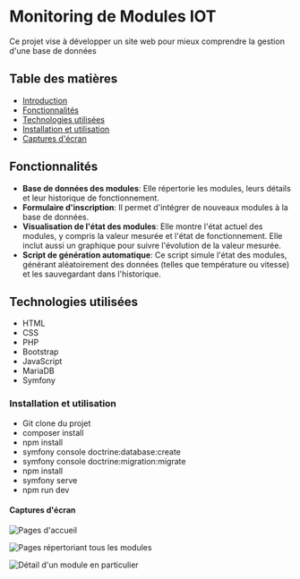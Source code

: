 # Monitoring de Modules IOT

Ce projet vise à développer un site web pour mieux comprendre la gestion d'une base de données

## Table des matières
- [Introduction](#introduction)
- [Fonctionnalités](#fonctionnalités)
- [Technologies utilisées](#technologies-utilisées)
- [Installation et utilisation](#installation-et-utilisation)
- [Captures d'écran](#captures-décran)


## Fonctionnalités
- **Base de données des modules**: Elle répertorie les modules, leurs détails et leur historique de fonctionnement.
- **Formulaire d'inscription**: Il permet d'intégrer de nouveaux modules à la base de données.
- **Visualisation de l'état des modules**: Elle montre l'état actuel des modules, y compris la valeur mesurée et l'état de fonctionnement. Elle inclut aussi un graphique pour suivre l'évolution de la valeur mesurée.
- **Script de génération automatique**: Ce script simule l'état des modules, générant aléatoirement des données (telles que température ou vitesse) et les sauvegardant dans l'historique.

## Technologies utilisées
- HTML
- CSS
- PHP
- Bootstrap
- JavaScript
- MariaDB
- Symfony
  
### Installation et utilisation
- Git clone du projet
- composer install
- npm install
- symfony console doctrine:database:create
- symfony console doctrine:migration:migrate
- npm install 
- symfony serve
- npm run dev

#### Captures d'écran

![Pages d'accueil](https://github.com/BL4arbi/final_webreath/assets/142533784/e01f65e8-121b-4641-807b-272ab89bf0fc)

![Pages répertoriant tous les modules](https://github.com/BL4arbi/final_webreath/assets/142533784/426ec831-1529-47ce-909e-8f714913a5b7)

![Détail d'un module en particulier](https://github.com/BL4arbi/final_webreath/assets/142533784/39bdf75e-7b38-4c79-9ab9-0b6be1e3a740)

